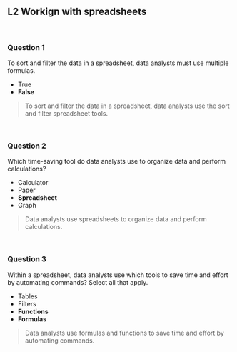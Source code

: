 ## L2 Workign with spreadsheets

&nbsp;

### Question 1

To sort and filter the data in a spreadsheet, data analysts must use multiple formulas.

* True
* **False**

> To sort and filter the data in a spreadsheet, data analysts use the sort and filter spreadsheet tools.

&nbsp;

### Question 2

Which time-saving tool do data analysts use to organize data and perform calculations?

* Calculator
* Paper
* **Spreadsheet**
* Graph

> Data analysts use spreadsheets to organize data and perform calculations.

&nbsp;

### Question 3

Within a spreadsheet, data analysts use which tools to save time and effort by automating commands? Select all that apply.

* Tables
* Filters
* **Functions**
* **Formulas**

> Data analysts use formulas and functions to save time and effort by automating commands.
